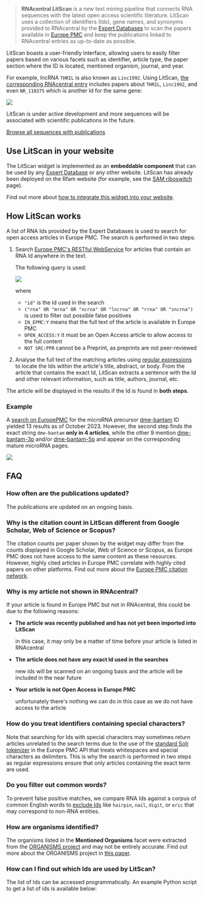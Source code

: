 
> **RNAcentral LitScan** is a new text mining pipeline that connects RNA sequences with the latest open access scientific literature. LitScan uses a collection of identifiers (Ids), gene names, and synonyms provided to RNAcentral by the [Expert Databases](/expert-databases) to scan the papers available in [Europe PMC](https://europepmc.org) and keep the publications linked to RNAcentral entries as up-to-date as possible.

LitScan boasts a user-friendly interface, allowing users to easily filter papers based on various facets such as identifier, article type, the paper section where the ID is located, mentioned organism, journal, and year.

For example, lncRNA `THRIL` is also known as `Linc1992`. Using LitScan, [the corresponding RNAcentral entry](/rna/URS000075D66B/9606?tab=pub) includes papers about `THRIL`, `Linc1992`, and even `NR_110375` which is another Id for the same gene:

<a href="/rna/URS000075D66B/9606?tab=pub">
    <img class="thumbnail" src="/static/img/litscan-thril.png">
</a>

LitScan is under active development and more sequences will be associated with scientific publications in the future.

<a class="btn btn-primary" href='/search?q=has_lit_scan:"True"'>Browse all sequences with publications</a>

## Use LitScan in your website

The LitScan widget is implemented as an **embeddable component** that can be used by any [Expert Database](/expert-databases) or any other website. LitScan has already been deployed on the Rfam website (for example, see the [SAM riboswitch](https://rfam.org/family/RF00162#tabview=tab10) page).

Find out more about [how to integrate this widget into your website](https://github.com/RNAcentral/rnacentral-litscan).

## How LitScan works

A list of RNA Ids provided by the Expert Databases is used to
search for open access articles in Europe PMC. The search is performed in two steps:

1. Search [Europe PMC's RESTful WebService](https://europepmc.org/RestfulWebService) for articles that contain an RNA Id anywhere in the text.

    The following query is used:

    <img src="/static/img/query-europe-pmc-v2.png">

    where

    - `"id"` is the Id used in the search
    - `("rna" OR "mrna" OR "ncrna" OR "lncrna" OR "rrna" OR "sncrna")` is used to filter out possible false positives
    - `IN_EPMC:Y` means that the full text of the article is available in Europe PMC
    - `OPEN_ACCESS:Y` it must be an Open Access article to allow access to the full content
    - `NOT SRC:PPR` cannot be a Preprint, as preprints are not peer-reviewed

2. Analyse the full text of the matching articles using [regular expressions](https://en.wikipedia.org/wiki/Regular_expression) to locate the Ids within the article's title, abstract, or body. From the article that contains the exact Id, LitScan extracts a sentence with the Id and other relevant information, such as title, authors, journal, etc.

The article will be displayed in the results if the Id is found in **both steps**.

### Example

A [search on EuropePMC](https://europepmc.org/search?query=%22dme-bantam%22%20AND%20%28%22rna%22%20OR%20%22mrna%22%20OR%20%22ncrna%22%20OR%20%22lncrna%22%20OR%20%22rrna%22%20OR%20%22sncrna%22%29%20AND%20IN_EPMC%3AY%20AND%20OPEN_ACCESS%3AY%20AND%20NOT%20SRC%3APPR) for the microRNA precursor [dme-bantam](/rna/URS00002F21DA/7227) ID yielded 13 results as of October 2023.
However, the second step finds the exact string `dme-bantam` **only in 4 articles**, while the other 9 mention
[dme-bantam-3p](/rna/URS00004E9E38/7227) and/or [dme-bantam-5p](/rna/URS000055786A/7227) and appear on the corresponding mature microRNA pages.

<a href="/rna/URS00002F21DA/7227?tab=pub">
  <img class="thumbnail" src="/static/img/litscan-dme-bantam.png">
</a>

## FAQ

### How often are the publications updated?

The publications are updated on an ongoing basis.

### Why is the citation count in LitScan different from Google Scholar, Web of Science or Scopus?

The citation counts per paper shown by the widget may differ from the counts displayed in Google Scholar, Web of Science or Scopus, as Europe PMC does not have access to the same content as these resources. However, highly cited articles in Europe PMC correlate with highly cited papers on other platforms. Find out more about the [Europe PMC citation network](https://europepmc.org/Help#citationsnetwork).

### Why is my article not shown in RNAcentral?

If your article is found in Europe PMC but not in RNAcentral, this could be due to the following reasons:

* **The article was recently published and has not yet been imported into LitScan**

  in this case, it may only be a matter of time before your article is listed in RNAcentral

* **The article does not have any exact Id used in the searches**

  new ids will be scanned on an ongoing basis and the article will be included in the near future

* **Your article is not Open Access in Europe PMC**

  unfortunately there's nothing we can do in this case as we do not have access to the article

### How do you treat identifiers containing special characters?

Note that searching for Ids with special characters may sometimes return articles unrelated to the search terms due to
the use of the [standard Solr tokenizer](https://solr.apache.org/guide/6_6/tokenizers.html#Tokenizers-StandardTokenizer)
in the Europe PMC API that treats whitespaces and special characters as delimiters. This is why the search is performed
in two steps as regular expressions ensure that only articles containing the exact term are used.

### Do you filter out common words?

To prevent false positive matches, we compare RNA Ids against a corpus of common English words to [exclude Ids](https://github.com/RNAcentral/rnacentral-references/blob/main/words_identified_by_corpus.txt) like `hairpin`, `nail`, `digit`, or `eric` that may correspond to non-RNA entities.

### How are organisms identified? <a style="cursor: pointer" id="organisms" ng-click="scrollTo('organisms')" name="organisms" class="text-muted smaller"><i class="fa fa-link"></i></a>

The organisms listed in the **Mentioned Organisms** facet were extracted from the [ORGANISMS project](https://organisms.jensenlab.org) and may not be entirely accurate. Find out more about the ORGANISMS project in [this paper](https://journals.plos.org/plosone/article?id=10.1371/journal.pone.0065390).

### How can I find out which Ids are used by LitScan?

The list of Ids can be accessed programmatically. An example Python script to get a list of ids is available below:
